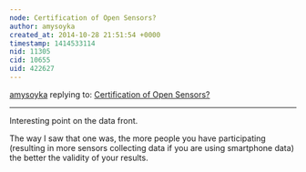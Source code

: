 ```yaml
---
node: Certification of Open Sensors?
author: amysoyka
created_at: 2014-10-28 21:51:54 +0000
timestamp: 1414533114
nid: 11305
cid: 10655
uid: 422627
---
```




[amysoyka](../profile/amysoyka) replying to: [Certification of Open Sensors?](../notes/lilybui/10-28-2014/certification-of-open-sensors)

----
Interesting point on the data front.

The way I saw that one was, the more people you have participating (resulting in more sensors collecting data if you are using smartphone data) the better the validity of your results.